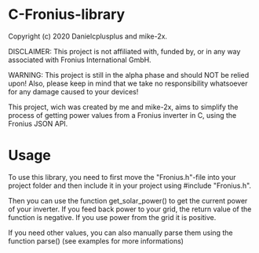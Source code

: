 # C-Fronius-library

Copyright (c) 2020 Danielcplusplus and mike-2x.

DISCLAIMER: This project is not affiliated with, funded by, or in any way associated with Fronius International GmbH.

WARNING: This project is still in the alpha phase and should NOT be relied upon! Also, please keep in mind that we take no responsibility whatsoever for any damage caused to your devices!

This project, wich was created by me and mike-2x, aims to simplify the process of getting power values from a Fronius inverter in C, using the Fronius JSON API.


# Usage
To use this library, you need to first move the "Fronius.h"-file into your project folder and then include it in your project using #include "Fronius.h".

Then you can use the function get_solar_power() to get the current power of your inverter. If you feed back power to your grid, the return value of the function is negative. If you use power from the grid it is positive.

If you need other values, you can also manually parse them using the function parse() (see examples for more informations)

